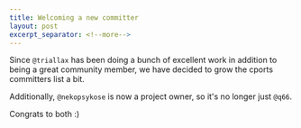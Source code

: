 ```yaml
---
title: Welcoming a new committer
layout: post
excerpt_separator: <!--more-->
---
```


Since `@triallax` has been doing a bunch of excellent work
in addition to being a great community member, we have decided
to grow the cports committers list a bit.

Additionally, `@nekopsykose` is now a project owner, so it's
no longer just `@q66`.

Congrats to both :)
